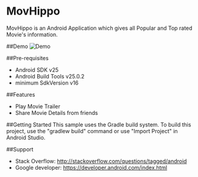# MovHippo

MovHippo is an Android Application which gives all Popular and Top rated Movie's information.

##Demo
![Demo](https://github.com/CSS08/MovHippo/blob/master/movhippo.gif)

##Pre-requisites
 * Android SDK v25
 * Android Build Tools v25.0.2
 * minimum SdkVersion v16
 
##Features
 * Play Movie Trailer
 * Share Movie Details from friends
 
##Getting Started
This sample uses the Gradle build system. To build this project, use the "gradlew build" command or use "Import Project" in Android Studio.

##Support
 * Stack Overflow: http://stackoverflow.com/questions/tagged/android
 * Google developer: https://developer.android.com/index.html

